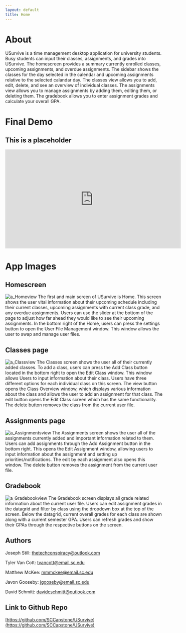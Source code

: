 ```yaml
---
layout: default
title: Home
---
```


# About
USurvive is a time management desktop application for university students. Busy students can input their classes, assignments, and grades into USurvive. The homescreen provides a summary currently enrolled classes, upcoming assignments, and overdue assignments. The sidebar shows the classes for the day selected in the calendar and upcoming assignments relative to the selected calandar day. The classes view allows you to add, edit, delete, and see an overview of individual classes. The assignments view allows you to manage assignments by adding them, editing them, or deleting them. The gradebook allows you to enter assignment grades and calculate your overall GPA. 
# Final Demo
## This is a placeholder

<iframe width="560" height="315" src="https://www.youtube.com/embed/dQw4w9WgXcQ" frameborder="0" allow="autoplay; encrypted-media" allowfullscreen></iframe>

# App Images

## Homescreen
![a_Homeview](https://user-images.githubusercontent.com/47221430/115805168-6a6d8280-a3b2-11eb-90cd-ab43c19c0212.png)
The first and main screen of USurvive is Home. This screen shows the user vital information about their upcoming schedule including their current classes, upcoming assignments with current class grade, and any overdue assignments. Users can use the slider at the bottom of the page to adjust how far ahead they would like to see their upcoming assignments. In the bottom right of the Home, users can press the settings button to open the User File Management window. This window allows the user to swap and manage user files.

## Classes page
![a_Classview](https://user-images.githubusercontent.com/47221430/115805179-70fbfa00-a3b2-11eb-9b75-6e3ed22a9230.png)
The Classes screen shows the user all of their currently added classes. To add a class, users can press the Add Class button located in the bottom right to open the Edit Class window. This window allows Users to input information about their class. Users have three different options for each individual class on this screen. The view button opens the Class Overview window, which displays various information about the class and allows the user to add an assignment for that class. The edit button opens the Edit Class screen which has the same functionality. The delete button removes the class from the current user file.

## Assignments page
![a_Assignmentsview](https://user-images.githubusercontent.com/47221430/115805189-78bb9e80-a3b2-11eb-9753-871a10652e1f.png)
The Assignments screen shows the user all of the assignments currently added and important information related to them. Users can add assignments through the Add Assignment button in the bottom right. This opens the Edit Assignment window, allowing users to input information about the assignment and setting up priorities/notifications. The edit by each assignment also opens this window. The delete button removes the assignment from the current user file.

## Gradebook
![a_Gradebookview](https://user-images.githubusercontent.com/47221430/115805200-7eb17f80-a3b2-11eb-8474-49c251737ae5.png)
The Gradebook screen displays all grade related information about the current user file. Users can edit assignment grades in the datagrid and filter by class using the dropdown box at the top of the screen. Below the datagrid, current overall grades for each class are shown along with a current semester GPA. Users can refresh grades and show their GPAs through the respective buttons on the screen.

## Authors

Joseph Still: thetechconspiracy@outlook.com 

Tyler Van Cott: tvancott@email.sc.edu

Matthew McKee: mmmckee@email.sc.edu

Javon Gooseby: jgooseby@email.sc.edu

David Schmitt: davidcschmitt@outlook.com

## Link to Github Repo

[https://github.com/SCCapstone/USurvive](https://github.com/SCCapstone/USurvive)




